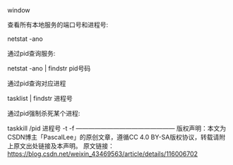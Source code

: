 window 



查看所有本地服务的端口号和进程号:

netstat -ano



通过pid查询服务:

netstat -ano | findstr pid号码



通过pid查询对应进程

tasklist | findstr 进程号



通过pid强制杀死某个进程:

taskkill /pid 进程号  -t  -f
————————————————
版权声明：本文为CSDN博主「PascalLee」的原创文章，遵循CC 4.0 BY-SA版权协议，转载请附上原文出处链接及本声明。
原文链接：https://blog.csdn.net/weixin_43469563/article/details/116006702
